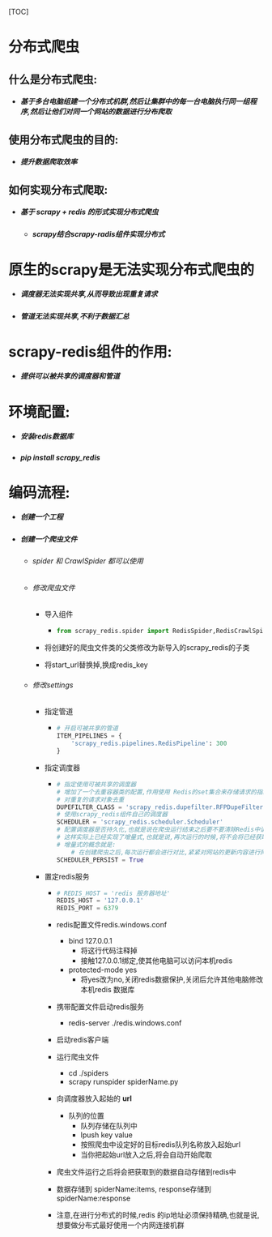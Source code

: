 [TOC]



# 分布式爬虫

## 什么是分布式爬虫:

- ##### 基于多台电脑组建一个分布式机群,然后让集群中的每一台电脑执行同一组程序,然后让他们对同一个网站的数据进行分布爬取

## 使用分布式爬虫的目的:

- ##### 提升数据爬取效率

## 如何实现分布式爬取:

- ##### 基于 scrapy + redis  的形式实现分布式爬虫

  - ##### scrapy结合scrapy-radis组件实现分布式

# 原生的scrapy是无法实现分布式爬虫的

- ##### 调度器无法实现共享,从而导致出现重复请求
- ##### 管道无法实现共享,不利于数据汇总 

# scrapy-redis组件的作用:

- ##### 提供可以被共享的调度器和管道

# 环境配置:

- ##### 安装redis数据库
- ##### pip install scrapy_redis

# 编码流程:

- ##### 创建一个工程

- ##### 创建一个爬虫文件

  - ###### spider 和 CrawlSpider 都可以使用

  - ###### 修改爬虫文件

    - 导入组件

      - ```python
        from scrapy_redis.spider import RedisSpider,RedisCrawlSpider
        ```

    - 将创建好的爬虫文件类的父类修改为新导入的scrapy_redis的子类

    - 将start_url替换掉,换成redis_key

  - ###### 修改settings

    - 指定管道

      - ```python
        # 开启可被共享的管道
        ITEM_PIPELINES = {
            'scrapy_redis.pipelines.RedisPipeline': 300
        }
        ```

    - 指定调度器

      - ```python
        # 指定使用可被共享的调度器
        # 增加了一个去重容器类的配置,作用使用 Redis的set集合来存储请求的指纹数据,从而实现请求去重的持久化
        # 对重复的请求对象去重
        DUPEFILTER_CLASS = 'scrapy_redis.dupefilter.RFPDupeFilter'
        # 使用scrapy_redis组件自己的调度器
        SCHEDULER = 'scrapy_redis.scheduler.Scheduler'
        # 配置调度器是否持久化,也就是说在爬虫运行结束之后要不要清除Redis中请求队列和去重指纹的set
        # 这样实际上已经实现了增量式,也就是说,再次运行的时候,将不会将已经获取过的数据重复的获取,
        # 增量式的概念就是:
            # 在创建爬虫之后,每次运行都会进行对比,紧紧对网站的更新内容进行爬取,而不会进行重复数据的重复获取,减少内存占用,同时也更加合理
        SCHEDULER_PERSIST = True
        ```

    - 置定redis服务

      - ```python
        # REDIS_HOST = 'redis 服务器地址'
        REDIS_HOST = '127.0.0.1'
        REDIS_PORT = 6379
        ```

      - redis配置文件redis.windows.conf

        - bind 127.0.0.1
          - 将这行代码注释掉
          - 接触127.0.0.1绑定,使其他电脑可以访问本机redis
        - protected-mode yes
          - 将yes改为no,关闭redis数据保护,关闭后允许其他电脑修改本机redis 数据库

      - 携带配置文件启动redis服务

        - redis-server ./redis.windows.conf

      - 启动redis客户端

      - 运行爬虫文件

        - cd ./spiders
        - scrapy runspider spiderName.py

      - 向调度器放入起始的     **url**     

        - 队列的位置
          - 队列存储在队列中
          - lpush key value
          - 按照爬虫中设定好的目标redis队列名称放入起始url
          - 当你把起始url放入之后,将会自动开始爬取

      - 爬虫文件运行之后将会把获取到的数据自动存储到redis中

      - 数据存储到 spiderName:items, response存储到 spiderName:response

      - 注意,在进行分布式的时候,redis 的ip地址必须保持精确,也就是说,想要做分布式最好使用一个内网连接机群

      

